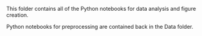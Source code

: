 This folder contains all of the Python notebooks for data analysis and figure creation.

Python notebooks for preprocessing are contained back in the Data folder.
